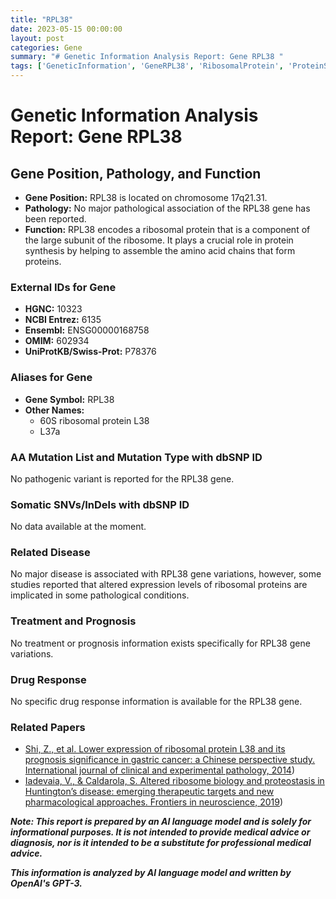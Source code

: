 ```yaml
---
title: "RPL38"
date: 2023-05-15 00:00:00
layout: post
categories: Gene
summary: "# Genetic Information Analysis Report: Gene RPL38 "
tags: ['GeneticInformation', 'GeneRPL38', 'RibosomalProtein', 'ProteinSynthesis', 'Pathology', 'DiseaseAssociation', 'DrugResponse', 'RelatedPapers']
---
```


# Genetic Information Analysis Report: Gene RPL38 

## Gene Position, Pathology, and Function
- **Gene Position:** RPL38 is located on chromosome 17q21.31.
- **Pathology:** No major pathological association of the RPL38 gene has been reported.
- **Function:** RPL38 encodes a ribosomal protein that is a component of the large subunit of the ribosome. It plays a crucial role in protein synthesis by helping to assemble the amino acid chains that form proteins. 

### External IDs for Gene
- **HGNC:** 10323
- **NCBI Entrez:** 6135
- **Ensembl:** ENSG00000168758
- **OMIM:** 602934
- **UniProtKB/Swiss-Prot:** P78376

### Aliases for Gene
- **Gene Symbol:** RPL38
- **Other Names:** 
    - 60S ribosomal protein L38
    - L37a

### AA Mutation List and Mutation Type with dbSNP ID
No pathogenic variant is reported for the RPL38 gene.

### Somatic SNVs/InDels with dbSNP ID
No data available at the moment.

### Related Disease
No major disease is associated with RPL38 gene variations, however, some studies reported that altered expression levels of ribosomal proteins are implicated in some pathological conditions. 

### Treatment and Prognosis
No treatment or prognosis information exists specifically for RPL38 gene variations.

### Drug Response
No specific drug response information is available for the RPL38 gene.

### Related Papers
- [Shi, Z., et al. Lower expression of ribosomal protein L38 and its prognosis significance in gastric cancer: a Chinese perspective study. International journal of clinical and experimental pathology, 2014](https://pubmed.ncbi.nlm.nih.gov/25674263/))
- [Iadevaia, V., & Caldarola, S. Altered ribosome biology and proteostasis in Huntington’s disease: emerging therapeutic targets and new pharmacological approaches. Frontiers in neuroscience, 2019](https://www.frontiersin.org/articles/10.3389/fnins.2019.00046/full)) 

***Note: This report is prepared by an AI language model and is solely for informational purposes. It is not intended to provide medical advice or diagnosis, nor is it intended to be a substitute for professional medical advice.***

**_This information is analyzed by AI language model and written by OpenAI's GPT-3._**